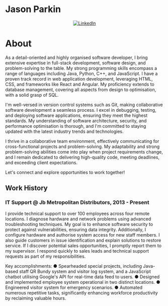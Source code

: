  # Jason Parkin

 <p align="center">
  <a
    href="https://www.linkedin.com/in/jay-parkin/"
    target="_blank">
    <img
      alt="LinkedIn"
      src="https://img.shields.io/badge/linkedin-%230077B5.svg?&style=for-the-badge&logo=linkedin&logoColor=white"
    />
  </a>
</p>

# About

As a detail-oriented and highly organised software developer, I bring
extensive expertise in full-stack development, software design, and problem-solving
to the table. My strong programming skills encompass a range of
languages including Java, Python, C++, and JavaScript.
I have a proven track record in web application development, leveraging
HTML, CSS, and frameworks like React and Angular. My proficiency extends to
database management, covering all aspects from design to optimisation, with
a solid grasp of SQL.

I'm well-versed in version control systems such as Git, making collaborative
software development a seamless process. I excel in debugging, testing, and
deploying software applications, ensuring they meet the highest standards.
My understanding of software architecture, security, and performance
optimisation is thorough, and I'm committed to staying updated with the
latest industry trends and technologies.

I thrive in a collaborative team environment, effectively communicating for
cross-functional projects and problem-solving. My adaptability and strong
problem-solving abilities come into play when project requirements change,
and I remain dedicated to delivering high-quality code, meeting deadlines,
and exceeding client expectations. 

Let's connect and explore opportunities to work together!

## Work History

### IT Support @ Jb Metropolitan Distributors, 2013 - Present

I provide technical support to over 100 employees across four remote
locations. I diagnose hardware and network problems using advanced
troubleshooting techniques. My goal is to enhance software security to
protect against vulnerabilities, ensuring data integrity. Additionally, I
configure hardware and authorise system access for new staff members. I also
guide customers in issue identification and explain solutions to restore
service. If I discover potential sales opportunities, I promptly report them
to my supervisor. I respond quickly to sales leads and technical support
requests as part of my responsibilities.

Key accomplishments:
● Spearheaded special projects, including Java-based staff QR Bundy
system and visitor log system, and a JavaScript chatbot utilising Google's
API for real-time data feed to users.
● Designed and implemented employee system operational in two
distinct locations.
● Engineered visitor system for emergency scenarios.
● Automated numerous repetitive tasks, significantly enhancing
workforce productivity by reclaiming valuable hours.
